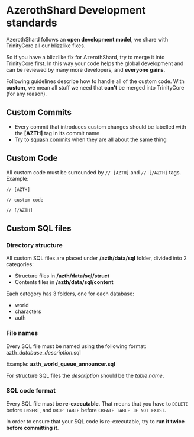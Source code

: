 # AzerothShard Development standards

AzerothShard follows an **open development model**, we share with TrinityCore all our blizzlike fixes.

So if you have a blizzlike fix for AzerothShard, try to merge it into TrinityCore first. In this way your code helps the global development and can be reviewed by many more developers, and **everyone gains**.

Following guidelines describe how to handle all of the custom code.
With **custom**, we mean all stuff we need that **can't** be merged into TrinityCore (for any reason).

## Custom Commits

- Every commit that introduces custom changes should be labelled with the **[AZTH]** tag in its commit name
- Try to [squash commits](https://ariejan.net/2011/07/05/git-squash-your-latests-commits-into-one/) when they are all about the same thing

## Custom Code

All custom code must be surrounded by ```// [AZTH]```  and ```// [/AZTH]``` tags. Example:

```
// [AZTH]

// custom code

// [/AZTH]
```

## Custom SQL files

### Directory structure

All custom SQL files are placed under **/azth/data/sql** folder, divided into 2 categories:

- Structure files in **/azth/data/sql/struct** 
- Contents files in **/azth/data/sql/content**

Each category has 3 folders, one for each database:

- world
- characters
- auth

### File names

Every SQL file must be named using the following format: azth_*database*_*description*.sql

Example: **azth_world_queue_announcer.sql**

For structure SQL files the *description* should be the *table name*.

### SQL code format

Every SQL file must be **re-executable**. That means that you have to ```DELETE``` before ```INSERT```, and ```DROP TABLE``` before ```CREATE TABLE IF NOT EXIST```.

In order to ensure that your SQL code is re-executable, try to **run it twice before committing it**.

